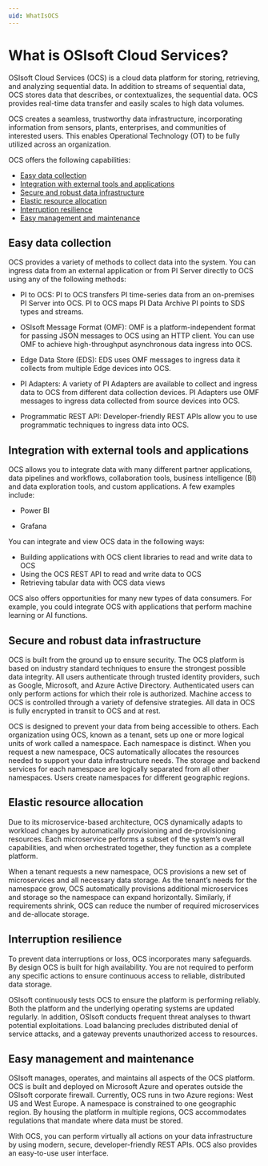 ```yaml
---
uid: WhatIsOCS
---
```


# What is OSIsoft Cloud Services?

OSIsoft Cloud Services (OCS) is a cloud data platform for storing, retrieving, and analyzing sequential data. In addition to streams of sequential data, OCS stores data that describes, or contextualizes, the sequential data. OCS provides real-time data transfer and easily scales to high data volumes. 

OCS creates a seamless, trustworthy data infrastructure, incorporating information from sensors, plants, enterprises, and communities of interested users. This enables Operational Technology (OT) to be fully utilized across an organization. 

OCS offers the following capabilities: 

* [Easy data collection](#easy-data-collection)
* [Integration with external tools and applications](#integration-with-external-tools-and-applications) 
* [Secure and robust data infrastructure](#secure-and-robust-data-infrastructure) 
* [Elastic resource allocation](#elastic-resource-allocation) 
* [Interruption resilience](#interruption-resilience) 
* [Easy management and maintenance](#easy-management-and-maintenance )

## Easy data collection

OCS provides a variety of methods to collect data into the system. You can ingress data from an external application or from PI Server directly to OCS using any of the following methods: 

- PI to OCS: PI to OCS transfers PI time-series data from an on-premises PI Server into OCS. PI to OCS maps PI Data Archive PI points to SDS types and streams. 

- OSIsoft Message Format (OMF): OMF is a platform-independent format for passing JSON messages to OCS using an HTTP client. You can use OMF to achieve high-throughput asynchronous data ingress into OCS. 

- Edge Data Store (EDS): EDS uses OMF messages to ingress data it collects from multiple Edge devices into OCS. 
- PI Adapters: A variety of PI Adapters are available to collect and ingress data to OCS from different data collection devices. PI Adapters use OMF messages to ingress data collected from source devices into OCS. 
- Programmatic REST API: Developer-friendly REST APIs allow you to use programmatic techniques to ingress data into OCS. 

## Integration with external tools and applications

OCS allows you to integrate data with many different partner applications, data pipelines and workflows, collaboration tools, business intelligence (BI) and data exploration tools, and custom applications. A few examples include: 

- Power BI 

- Grafana 

You can integrate and view OCS data in the following ways: 

- Building applications with OCS client libraries to read and write data to OCS 
- Using the OCS REST API to read and write data to OCS 
- Retrieving tabular data with OCS data views 

OCS also offers opportunities for many new types of data consumers. For example, you could integrate OCS with applications that perform machine learning or AI functions. 

## Secure and robust data infrastructure

OCS is built from the ground up to ensure security. The OCS platform is based on industry standard techniques to ensure the strongest possible data integrity. All users authenticate through trusted identity providers, such as Google, Microsoft, and Azure Active Directory. Authenticated users can only perform actions for which their role is authorized. Machine access to OCS is controlled through a variety of defensive strategies. All data in OCS is fully encrypted in transit to OCS and at rest. 

OCS is designed to prevent your data from being accessible to others. Each organization using OCS, known as a tenant, sets up one or more logical units of work called a namespace. Each namespace is distinct. When you request a new namespace, OCS automatically allocates the resources needed to support your data infrastructure needs. The storage and backend services for each namespace are logically separated from all other namespaces. Users create namespaces for different geographic regions. 

## Elastic resource allocation

Due to its microservice-based architecture, OCS dynamically adapts to workload changes by automatically provisioning and de-provisioning resources. Each microservice performs a subset of the system’s overall capabilities, and when orchestrated together, they function as a complete platform. 

When a tenant requests a new namespace, OCS provisions a new set of microservices and all necessary data storage. As the tenant’s needs for the namespace grow, OCS automatically provisions additional microservices and storage so the namespace can expand horizontally. Similarly, if requirements shrink, OCS can reduce the number of required microservices and de-allocate storage. 

## Interruption resilience

To prevent data interruptions or loss, OCS incorporates many safeguards. By design OCS is built for high availability. You are not required to perform any specific actions to ensure continuous access to reliable, distributed data storage. 

OSIsoft continuously tests OCS to ensure the platform is performing reliably. Both the platform and the underlying operating systems are updated regularly. In addition, OSIsoft conducts frequent threat analyses to thwart potential exploitations. Load balancing precludes distributed denial of service attacks, and a gateway prevents unauthorized access to resources. 

## Easy management and maintenance

OSIsoft manages, operates, and maintains all aspects of the OCS platform. OCS is built and deployed on Microsoft Azure and operates outside the OSIsoft corporate firewall. Currently, OCS runs in two Azure regions: West US and West Europe. A namespace is constrained to one geographic region. By housing the platform in multiple regions, OCS accommodates regulations that mandate where data must be stored. 

With OCS, you can perform virtually all actions on your data infrastructure by using modern, secure, developer-friendly REST APIs. OCS also provides an easy-to-use user interface. 